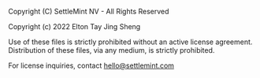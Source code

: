 Copyright (C) SettleMint NV - All Rights Reserved 

Copyright (c) 2022 Elton Tay Jing Sheng

Use of these files is strictly prohibited without an active license agreement.
Distribution of these files, via any medium, is strictly prohibited.

For license inquiries, contact hello@settlemint.com
